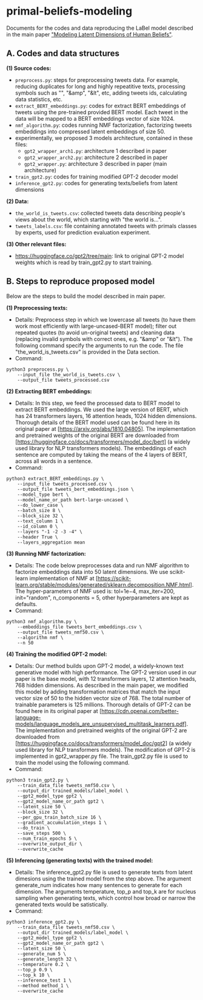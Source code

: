 # primal-beliefs-modeling
Documents for the codes and data reproducing the LaBel model described in the main paper ["Modeling Latent Dimensions of Human Beliefs"](https://ojs.aaai.org/index.php/ICWSM/article/view/19358). 

## A. Codes and data structures

**(1) Source codes:**
 + `preprocess.py`: 
   steps for preprocessing tweets data. For example, reducing duplicates for long and highly repeatitive texts, processing symbols such as "<newline>", "&amp", "&lt", etc, adding tweets ids, calculating data statistics, etc.
 + `extract_BERT_embeddings.py`: 
   codes for extract BERT embeddings of tweets using the pre-trained provided BERT model. Each tweet in the data will be mapped to a BERT embeddings vector of size 1024.
 + `nmf_algorithm.py`: 
   codes running NMF factorization, factorizing tweets embeddings into compressed latent embeddings of size 50.
 + experimentally, we proposed 3 models architecture, contained in these files:
	- `gpt2_wrapper_arch1.py`: 
          architecture 1 described in paper
	- `gpt2_wrapper_arch2.py`: 
          architecture 2 described in paper
	- `gpt2_wrapper.py`: 
          architecture 3 described in paper (main architecture)
 + `train_gpt2.py`: 
   codes for training modified GPT-2 decoder model
 + `inference_gpt2.py`: 
   codes for generating texts/beliefs from latent dimensions
 

**(2) Data:**
 - `the_world_is_tweets.csv`: collected tweets data describing people's views about the world, which starting with "the world is...".
 - `tweets_labels.csv`: file containing annotated tweets with primals classes by experts, used for prediction evaluation experiment.

**(3) Other relevant files:**
 - https://huggingface.co/gpt2/tree/main: link to original GPT-2 model weights which is read by train_gpt2.py to start training.



## B. Steps to reproduce proposed model
  
Below are the steps to build the model described in main paper.


**(1) Preprocessing texts:**
 + Details:
Preprocess step in which we lowercase all tweets (to have them work most efficiently with large-uncased-BERT model); filter out repeated quotes (to avoid un-original tweets) and cleaning data (replacing invalid symbols with correct ones, e.g. "&amp" or "&lt"). The following command specify the arguments to run the code. The file "the_world_is_tweets.csv" is provided in the Data section.  
 + Command:
```
python3 preprocess.py \
	--input_file the_world_is_tweets.csv \
	--output_file tweets_processed.csv
```

**(2) Extracting BERT embeddings:**
 + Details:
In this step, we feed the processed data to BERT model to extract BERT embeddings. We used the large version of BERT, which has 24 transformers layers, 16 attention heads, 1024 hidden dimensions. Thorough details of the BERT model used can be found here in its original paper at [https://arxiv.org/abs/1810.04805]. The implementation and pretrained weights of the original BERT are downloaded from [https://huggingface.co/docs/transformers/model_doc/bert] (a widely used library for NLP transformers models). The embeddings of each sentence are computed by taking the means of the 4 layers of BERT, across all words in a sentence. 
 + Command:
```
python3 extract_BERT_embeddings.py \
	--input_file tweets_processed.csv \
	--output_file tweets_bert_embeddings.json \
	--model_type bert \
	--model_name_or_path bert-large-uncased \
	--do_lower_case \
 	--batch_size 8 \
	--block_size 32 \
	--text_column 1 \
	--id_column 0 \
	--layers "-1 -2 -3 -4" \
	--header True \
	--layers_aggregation mean 
```

**(3) Running NMF factorization:** 
 + Details:
The code below preprocesses data and run NMF algorithm to factorize embeddings data into 50 latent dimensions. We use scikit-learn implementation of NMF at [https://scikit-learn.org/stable/modules/generated/sklearn.decomposition.NMF.html]. The hyper-parameters of NMF used is: tol=1e−4, max_iter=200, init="random", n_components = 5, other hyperparameters are kept as defaults.
 + Command:
```  
python3 nmf_algorithm.py \
	--embeddings_file tweets_bert_embeddings.csv \
	--output_file tweets_nmf50.csv \
	--algorithm nmf \
	--n 50
```

**(4) Training the modified GPT-2 model:**
 + Details:
Our method builds upon GPT-2 model, a widely-known text generative model with high performance. The GPT-2 version used in our paper is the base model, with 12 transformers layers, 12 attention heads, 768 hidden dimensions. As described in the main paper, we modified this model by adding transformation matrices that match the input vector size of 50 to the hidden vector size of 768. The total number of trainable parameters is 125 millions. Thorough details of GPT-2 can be found here in its original paper at [https://cdn.openai.com/better-language-models/language_models_are_unsupervised_multitask_learners.pdf]. The implementation and pretrained weights of the original GPT-2 are downloaded from [https://huggingface.co/docs/transformers/model_doc/gpt2] (a widely used library for NLP transformers models). The modification of GPT-2 is implemented in gpt2_wrapper.py file. The train_gpt2.py file is used to train the model using the following command.
 + Command:
```  
python3 train_gpt2.py \
	--train_data_file tweets_nmf50.csv \
	--output_dir trained_models/label_model \
	--gpt2_model_type gpt2 \
	--gpt2_model_name_or_path gpt2 \
	--latent_size 50 \
	--block_size 32 \
	--per_gpu_train_batch_size 16 \
	--gradient_accumulation_steps 1 \
	--do_train \
	--save_steps 500 \
	--num_train_epochs 5 \
	--overwrite_output_dir \
	--overwrite_cache
```

**(5) Inferencing (generating texts) with the trained model:**
 + Details:
The inference_gpt2.py file is used to generate texts from latent dimesions using the trained model from the step above. The argument generate_num indicates how many sentences to generate for each dimension. The arguments temperature, top_p and top_k are for nucleus sampling when generating texts, which control how broad or narrow the generated texts would be satistically. 
 + Command:
```  
python3 inference_gpt2.py \
	--train_data_file tweets_nmf50.csv \
	--output_dir trained_models/label_model \
	--gpt2_model_type gpt2 \
	--gpt2_model_name_or_path gpt2 \
	--latent_size 50 \
	--generate_num 5 \
	--generate_length 32 \
	--temperature 0.2 \
	--top_p 0.9 \
	--top_k 10 \
	--inference_test 1 \
	--method method_1 \
	--overwrite_cache
```


  
  
  
  
  
  
  
  
  
